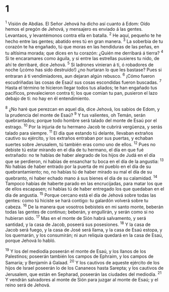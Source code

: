 # 1 
<sup>1</sup> Visión de Abdías. El Señor Jehová ha dicho así cuanto á Edom: Oído hemos el pregón de Jehová, y mensajero es enviado á las gentes. Levantaos, y levantémonos contra ella en batalla. <sup>2</sup> He aquí, pequeño te he hecho entre las gentes; abatido eres tú en gran manera. <sup>3</sup> La soberbia de tu corazón te ha engañado, tú que moras en las hendiduras de las peñas, en tu altísima morada; que dices en tu corazón: ¿Quién me derribará á tierra? <sup>4</sup> Si te encaramares como águila, y si entre las estrellas pusieres tu nido, de ahí te derribaré, dice Jehová. <sup>5</sup> Si ladrones vinieran á ti, ó robadores de noche (¡cómo has sido destruído!) ¿no hurtaran lo que les bastase? Pues si entraran á ti vendimiadores, aun dejaran algún rebusco. <sup>6</sup> ¡Cómo fueron escudriñadas las cosas de Esaú! sus cosas escondidas fueron buscadas. <sup>7</sup> Hasta el término te hicieron llegar todos tus aliados; te han engañado tus pacíficos, prevalecieron contra ti; los que comían tu pan, pusieron el lazo debajo de ti: no hay en él entendimiento. 

<sup>8</sup> ¿No haré que perezcan en aquel día, dice Jehová, los sabios de Edom, y la prudencia del monte de Esaú? <sup>9</sup> Y tus valientes, oh Temán, serán quebrantados; porque todo hombre será talado del monte de Esaú por el estrago. <sup>10</sup> Por la injuria de tu hermano Jacob te cubrirá vergüenza, y serás talado para siempre. <sup>11</sup> El día que estando tú delante, llevaban extraños cautivo su ejército, y los extraños entraban por sus puertas, y echaban suertes sobre Jerusalem, tú también eras como uno de ellos. <sup>12</sup> Pues no debiste tú estar mirando en el día de tu hermano, el día en que fué extrañado: no te habías de haber alegrado de los hijos de Judá en el día que se perdieron, ni habías de ensanchar tu boca en el día de la angustia: <sup>13</sup> No habías de haber entrado por la puerta de mi pueblo en el día de su quebrantamiento; no, no habías tú de haber mirado su mal el día de su quebranto, ni haber echado mano á sus bienes el día de su calamidad. <sup>14</sup> Tampoco habías de haberte parado en las encrucijadas, para matar los que de ellos escapasen; ni habías tú de haber entregado los que quedaban en el día de angustia. <sup>15</sup> Porque cercano está el día de Jehová sobre todas las gentes: como tú hiciste se hará contigo: tu galardón volverá sobre tu cabeza. <sup>16</sup> De la manera que vosotros bebisteis en mi santo monte, beberán todas las gentes de continuo; beberán, y engullirán, y serán como si no hubieran sido. <sup>17</sup> Mas en el monte de Sión habrá salvamento, y será santidad, y la casa de Jacob, poseerá sus posesiones. <sup>18</sup> Y la casa de Jacob será fuego, y la casa de José será llama, y la casa de Esaú estopa, y los quemarán, y los consumirán; ni aun reliquia quedará en la casa de Esaú, porque Jehová lo habló. 

<sup>19</sup> Y los del mediodía poseerán el monte de Esaú, y los llanos de los Palestinos; poseerán también los campos de Ephraim, y los campos de Samaria; y Benjamín á Galaad. <sup>20</sup> Y los cautivos de aqueste ejército de los hijos de Israel poseerán lo de los Cananeos hasta Sarepta; y los cautivos de Jerusalem, que están en Sepharad, poseerán las ciudades del mediodía. <sup>21</sup> Y vendrán salvadores al monte de Sión para juzgar al monte de Esaú; y el reino será de Jehová. 